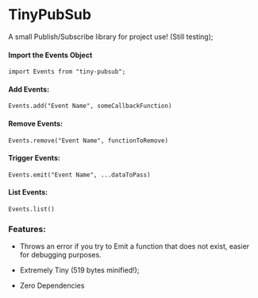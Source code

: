 # TinyPubSub
A small Publish/Subscribe library for project use! (Still testing);


#### Import the Events Object

`import Events from "tiny-pubsub";`

#### Add Events:

`Events.add("Event Name", someCallbackFunction)`

#### Remove Events:

`Events.remove("Event Name", functionToRemove)`

#### Trigger Events:

`Events.emit("Event Name", ...dataToPass)`

#### List Events:

`Events.list()`

### Features:
* Throws an error if you try to Emit a function that does not exist, easier for debugging purposes. 

* Extremely Tiny (519 bytes minified!);

* Zero Dependencies
